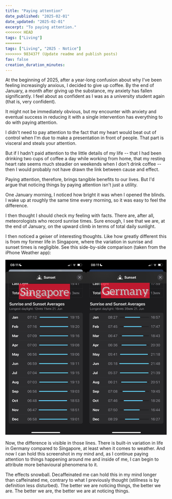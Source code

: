 ```yaml
---
title: "Paying attention"
date_published: "2025-02-01"
date_updated: "2025-02-01"
excerpt: "To paying attention."
<<<<<<< HEAD
tags: ["Living"]
=======
tags: ["Living", "2025 - Notice"]
>>>>>>> 983437f (Update readme and publish posts)
fav: false
creation_duration_minutes:
---
```


At the beginning of 2025, after a year-long confusion about why I've been feeling increasingly anxious, I decided to give up coffee. By the end of January, a month after giving up the substance, my anxiety has fallen significantly. I feel about as confident as I was as a university student again (that is, very confident).

It might not be immediately obvious, but my encounter with anxiety and eventual success in reducing it with a single intervention has everything to do with paying attention.

I didn't need to pay attention to the fact that my heart would beat out of control when I'm due to make a presentation in front of people. That part is visceral and steals your attention.

But if I hadn't paid attention to the little details of my life -- that I had been drinking two cups of coffee a day while working from home, that my resting heart rate seems much steadier on weekends when I don't drink coffee -- then I would probably not have drawn the link between cause and effect.

Paying attention, therefore, brings tangible benefits to our lives. But I'd argue that noticing things by paying attention isn't just a utility.

One January morning, I noticed how bright it was when I opened the blinds. I wake up at roughly the same time every morning, so it was easy to feel the difference.

I then thought I should check my feeling with facts. There are, after all, meteorologists who record sunrise times. Sure enough, I see that we are, at the end of January, on the upward climb in terms of total daily sunlight.

I then noticed a geiser of interesting thoughts. Like how greatly different this is from my former life in Singapore, where the variation in sunrise and sunset times is negligible. See this side-by-side comparison (taken from the iPhone Weather app):

![screenshot singapore and germany on iphone weather app](./images/singaporegermanyweather.jpg)

Now, the difference is visible in those lines. There is built-in variation in life in Germany compared to Singapore, at least when it comes to weather. And now I can hold this screenshot in my mind and, as I continue paying attention to things happening around me and inside of me, I can begin to attribute more behavioural phenomena to it.

The effects snowball. Decaffeinated me can hold this in my mind longer than caffeinated me, contrary to what I previously thought (stillness is by definition less disturbed). The better we are noticing things, the better we are. The better we are, the better we are at noticing things.
